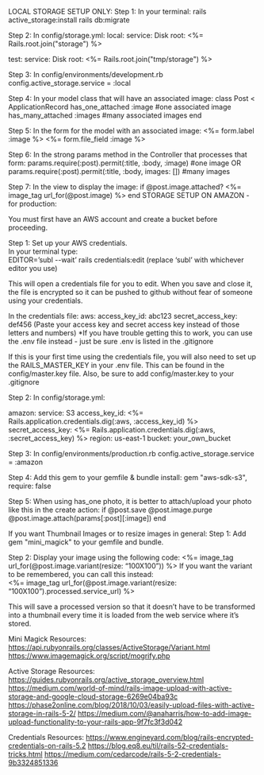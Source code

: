 LOCAL STORAGE SETUP ONLY:
Step 1:
In your terminal: 
	rails active_storage:install
	rails db:migrate

Step 2:
In config/storage.yml:
local:
  service: Disk
  root: <%= Rails.root.join("storage") %>
 
test:
  service: Disk
  root: <%= Rails.root.join("tmp/storage") %>
 
Step 3:
In config/environments/development.rb
config.active_storage.service = :local

  Step 4: 
In your model class that will have an associated image:
class Post < ApplicationRecord 
    has_one_attached :image  #one associated image
    has_many_attached :images   #many associated images
end

Step 5:
In the form for the model with an associated image:
 <%= form.label :image %> 
<%= form.file_field :image %>

Step 6:
In the strong params method in the Controller that processes that form:
params.require(:post).permit(:title, :body, :image) #one image
OR
params.require(:post).permit(:title, :body, images: []) #many images


Step 7:
In the view to display the image:
 if @post.image.attached?
   <%= image_tag url_for(@post.image) %>
end
STORAGE SETUP ON AMAZON - for production:

You must first have an AWS account and create a bucket before proceeding.

Step 1:
Set up your AWS credentials.  
In your terminal type:  
EDITOR=’subl --wait’ rails credentials:edit
 (replace ‘subl’ with whichever editor you use)

This will open a credentials file for you to edit. When you save and close it, the file is encrypted so it can be pushed to github without fear of someone using your credentials. 

In the credentials file:
aws: 
     access_key_id: abc123 
     secret_access_key: def456
(Paste your access key and secret access key instead of those letters and numbers)
*If you have trouble getting this to work, you can use the .env file instead - just be sure .env is listed in the .gitignore

If this is your first time using the credentials file, you will also need to set up the RAILS_MASTER_KEY in your .env file. This can be found in the config/master.key file. Also, be sure to add config/master.key to your .gitignore


Step 2:
In config/storage.yml:

 amazon:
   service: S3
   access_key_id: <%= Rails.application.credentials.dig(:aws, :access_key_id) %>
   secret_access_key: <%= Rails.application.credentials.dig(:aws, :secret_access_key) %>
   region: us-east-1
   bucket: your_own_bucket

Step 3:
In config/environments/production.rb
config.active_storage.service = :amazon

Step 4:
Add this gem to your gemfile & bundle install:
gem "aws-sdk-s3", require: false

Step 5:
When using has_one photo, it is better to attach/upload your photo like this in the create action:
if @post.save
      @post.image.purge
      @post.image.attach(params[:post][:image])
end




If you want Thumbnail Images or to resize images in general:
Step 1:
  Add gem "mini_magick" to your gemfile and bundle. 

Step 2:
 Display your image using the following code:
 <%= image_tag url_for(@post.image.variant(resize: “100X100”)) %> 
If you want the variant to be remembered, you can call this instead:  
 <%= image_tag url_for(@post.image.variant(resize: “100X100”).processed.service_url) %>  

This will save a processed version so that it doesn’t have to be transformed into a thumbnail every time it is loaded from the web service where it’s stored. 


Mini Magick Resources:
https://api.rubyonrails.org/classes/ActiveStorage/Variant.html
https://www.imagemagick.org/script/mogrify.php


Active Storage Resources:
https://guides.rubyonrails.org/active_storage_overview.html
https://medium.com/world-of-mind/rails-image-upload-with-active-storage-and-google-cloud-storage-6269e04ba93c
https://phase2online.com/blog/2018/10/03/easily-upload-files-with-active-storage-in-rails-5-2/
https://medium.com/@anaharris/how-to-add-image-upload-functionality-to-your-rails-app-9f7fc3f3d042


Credentials Resources:
https://www.engineyard.com/blog/rails-encrypted-credentials-on-rails-5.2
https://blog.eq8.eu/til/rails-52-credentials-tricks.html
https://medium.com/cedarcode/rails-5-2-credentials-9b3324851336

